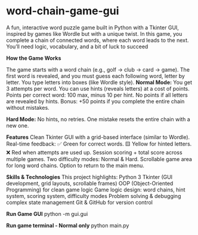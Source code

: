# word-chain-game-gui
A fun, interactive word puzzle game built in Python with a Tkinter GUI, inspired by games like Wordle but with a unique twist.  In this game, you complete a chain of connected words, where each word leads to the next. You’ll need logic, vocabulary, and a bit of luck to succeed

**How the Game Works**

The game starts with a word chain (e.g., golf → club → card → game).
The first word is revealed, and you must guess each following word, letter by letter.
You type letters into boxes (like Wordle style).
**Normal Mode:**
You get 3 attempts per word.
You can use hints (reveals letters) at a cost of points.
Points per correct word: 100 max, minus 10 per hint.
No points if all letters are revealed by hints.
Bonus: +50 points if you complete the entire chain without mistakes.

**Hard Mode:**
No hints, no retries.
One mistake resets the entire chain with a new one.

**Features**
Clean Tkinter GUI with a grid-based interface (similar to Wordle).
Real-time feedback:
✅ Green for correct words.
🟨 Yellow for hinted letters.
❌ Red when attempts are used up.
Session scoring + total score across multiple games.
Two difficulty modes: Normal & Hard.
Scrollable game area for long word chains.
Option to return to the main menu.

**Skills & Technologies**
This project highlights:
Python 3
Tkinter (GUI development, grid layouts, scrollable frames)
OOP (Object-Oriented Programming) for clean game logic
Game logic design: word chains, hint system, scoring system, difficulty modes
Problem solving & debugging complex state management
Git & GitHub for version control

**Run Game GUI**
python -m gui.gui

**Run game terminal - Normal only**
python main.py
